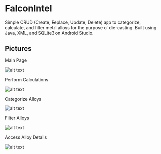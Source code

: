 # FalconIntel

Simple CRUD (Create, Replace, Update, Delete) app to categorize, calculate, and filter metal alloys for the purpose of die-casting.
Built using Java, XML, and SQLite3 on Android Studio.

## Pictures

Main Page

![alt text](https://github.com/vameresh/FalconIntel/blob/master/pictures/splash.png?raw=true)


Perform Calculations

![alt text](https://github.com/vameresh/FalconIntel/blob/master/pictures/calculation.png?raw=true)


Categorize Alloys

![alt text](https://github.com/vameresh/FalconIntel/blob/master/pictures/alloy_db.png?raw=true)


Filter Alloys

![alt text](https://github.com/vameresh/FalconIntel/blob/master/pictures/filter.png?raw=true)


Access Alloy Details

![alt text](https://github.com/vameresh/FalconIntel/blob/master/pictures/alloy.png)

